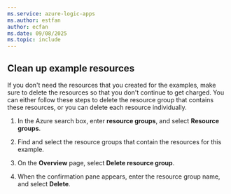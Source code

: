 ```yaml
---
ms.service: azure-logic-apps
ms.author: estfan
author: ecfan
ms.date: 09/08/2025
ms.topic: include
---
```


## Clean up example resources

If you don't need the resources that you created for the examples, make sure to delete the resources so that you don't continue to get charged. You can either follow these steps to delete the resource group that contains these resources, or you can delete each resource individually.

1. In the Azure search box, enter **resource groups**, and select **Resource groups**.

1. Find and select the resource groups that contain the resources for this example.

1. On the **Overview** page, select **Delete resource group**.

1. When the confirmation pane appears, enter the resource group name, and select **Delete**.